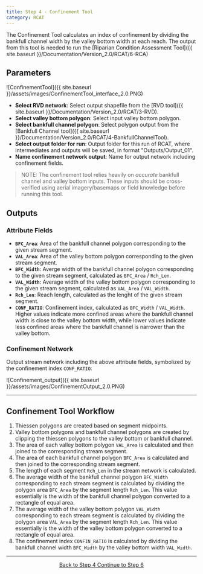 ```yaml
---
title: Step 4 - Confinement Tool
category: RCAT
---
```


The Confinement Tool calculates an index of confinement by dividing the bankfull channel width by the valley bottom width at each reach. The output from this tool is needed to run the [Riparian Condition Assessment Tool]({{ site.baseurl }}/Documentation/Version_2.0/RCAT/6-RCA)

## Parameters

![ConfinementTool]({{ site.baseurl }}/assets/images/ConfinementTool_interface_2.0.PNG)

- **Select RVD network**: Select output shapefile from the [RVD tool]({{ site.baseurl }}/Documentation/Version_2.0/RCAT/3-RVD).
- **Select valley bottom polygon**: Select input valley bottom polygon.
- **Select bankfull channel polygon**: Select polygon output from the [Bankfull Channel tool]({{ site.baseurl }}/Documentation/Version_2.0/RCAT/4-BankfullChannelTool). 
- **Select output folder for run**: Output folder for this run of RCAT, where intermediates and outputs will be saved, in format "Outputs/Output_01".
- **Name confinement network output**: Name for output network including confinement fields.

> NOTE: The confinement tool relies heavily on *accurate* bankfull channel and valley bottom inputs. These inputs should be cross-verified using aerial imagery/basemaps or field knowledge before running this tool.

## Outputs

### Attribute Fields

- **`BFC_Area`**: Area of the bankfull channel polygon corresponding to the given stream segment. 
- **`VAL_Area`**: Area of the valley bottom polygon corresponding to the given stream segment.
- **`BFC_Width`**: Averge width of the bankfull channel polygon corresponding to the given stream segment, calculated as `BFC_Area` / `Rch_Len`.
- **`VAL_Width`**: Average width of the valley bottom polygon corresponding to the given stream segment, calculated as `VAL_Area` / `VAL_Width`.
- **`Rch_Len`**: Reach length, calculated as the lenght of the given stream segment.
- **`CONF_RATIO`**: Confinement index, calculated as `BFC_Width` / `VAL_Width`. Higher values indicate more confined areas where the bankfull channel width is close to the valley bottom width, while lower values indicate less confined areas where the bankfull channel is narrower than the valley bottom.

### Confinement Network

Output stream network including the above attribute fields, symbolized by the confinement index `CONF_RATIO`:

![Confinement_output]({{ site.baseurl }}/assets/images/ConfinementOutput_2.0.PNG)


------------------------------------------------------------------------------------------------------------------------------
## Confinement Tool Workflow

1. Thiessen polygons are created based on segment midpoints.
2. Valley bottom polygons and bankfull channel polygons are created by clipping the thiessen polygons to the valley bottom or bankfull channel.
3. The area of each valley bottom polygon `VAL_Area` is calculated and then joined to the corresponding stream segment.
4. The area of each bankfull channel polygon `BFC_Area` is calculated and then joined to the corresponding stream segment.
5. The length of each segment `Rch_Len` in the stream network is calculated.
6. The average width of the bankfull channel polygon `BFC_Width` corresponding to each stream segment is calculated by dividing the polygon area `BFC_Area` by the segment length `Rch_Len`. This value essentially is the width of the bankfull channel polygon converted to a rectangle of equal area.
7. The average width of the valley bottom polygon `VAL_Width` corresponding to each stream segment is calculated by dividing the polygon area `VAL_Area` by the segment length `Rch_Len`. This value essentially is the width of the valley bottom polygon converted to a rectangle of equal area.
8. The confinement index `CONFIN_RATIO` is calculated by dividing the bankfull channel width `BFC_Width` by the valley bottom width `VAL_Width`.


--------------------------------
<div align="center">
	<a class="hollow button" href="{{ site.baseurl }}/Documentation/Version_2.0/RCAT/4-BankfullChannelTool"><i class="fa fa-arrow-circle-left"></i> Back to Step 4 </a>
	<a class="hollow button" href="{{ site.baseurl }}/Documentation/Version_2.0/RCAT/6-RCA"><i class="fa fa-arrow-circle-right"></i> Continue to Step 6 </a>
</div>	
